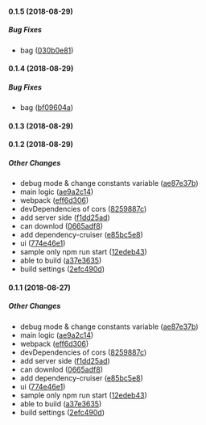 #### 0.1.5 (2018-08-29)

##### Bug Fixes

*  bag ([030b0e81](https://github.com/Himenon/PumpProbeJs/commit/030b0e81c620616d96ecbc63dacb69650757c27f))

#### 0.1.4 (2018-08-29)

##### Bug Fixes

*  bag ([bf09604a](https://github.com/Himenon/PumpProbeJs/commit/bf09604ac483ee8ce2a2c2d6757e5350a890d982))

#### 0.1.3 (2018-08-29)

#### 0.1.2 (2018-08-29)

##### Other Changes

*  debug mode & change constants variable ([ae87e37b](https://github.com/Himenon/PumpProbeJs/commit/ae87e37be69c6d5148f77644f4783922a0eb5d9a))
*  main logic ([ae9a2c14](https://github.com/Himenon/PumpProbeJs/commit/ae9a2c144bc279464c67efff50e9914d31593e1f))
*  webpack ([eff6d306](https://github.com/Himenon/PumpProbeJs/commit/eff6d30629d56e651ba104f64a7763700865664c))
*  devDependencies of cors ([8259887c](https://github.com/Himenon/PumpProbeJs/commit/8259887cb88c7d7cf8a2e836bb68f1592234906c))
*  add server side ([f1dd25ad](https://github.com/Himenon/PumpProbeJs/commit/f1dd25adf4ec15e44d001adb8d705ebbe947127b))
*  can downlod ([0665adf8](https://github.com/Himenon/PumpProbeJs/commit/0665adf8265db25628bc431a34f8be716475cecc))
*  add dependency-cruiser ([e85bc5e8](https://github.com/Himenon/PumpProbeJs/commit/e85bc5e8b1c94556f778e4d609da2551f3019a21))
*  ui ([774e46e1](https://github.com/Himenon/PumpProbeJs/commit/774e46e17d7da88c6fa74fcf982b6e6d1f95a471))
*  sample only npm run start ([12edeb43](https://github.com/Himenon/PumpProbeJs/commit/12edeb43b9401b73a663b05f62a9e455073618f4))
*  able to build ([a37e3635](https://github.com/Himenon/PumpProbeJs/commit/a37e36356eccd3e1d87f0a3a5d1f0551c0ae8c57))
*  build settings ([2efc490d](https://github.com/Himenon/PumpProbeJs/commit/2efc490d10dee9ca08350a3cf4e0dbc36b7abf9f))

#### 0.1.1 (2018-08-27)

##### Other Changes

*  debug mode & change constants variable ([ae87e37b](https://github.com/Himenon/PumpProbeJs/commit/ae87e37be69c6d5148f77644f4783922a0eb5d9a))
*  main logic ([ae9a2c14](https://github.com/Himenon/PumpProbeJs/commit/ae9a2c144bc279464c67efff50e9914d31593e1f))
*  webpack ([eff6d306](https://github.com/Himenon/PumpProbeJs/commit/eff6d30629d56e651ba104f64a7763700865664c))
*  devDependencies of cors ([8259887c](https://github.com/Himenon/PumpProbeJs/commit/8259887cb88c7d7cf8a2e836bb68f1592234906c))
*  add server side ([f1dd25ad](https://github.com/Himenon/PumpProbeJs/commit/f1dd25adf4ec15e44d001adb8d705ebbe947127b))
*  can downlod ([0665adf8](https://github.com/Himenon/PumpProbeJs/commit/0665adf8265db25628bc431a34f8be716475cecc))
*  add dependency-cruiser ([e85bc5e8](https://github.com/Himenon/PumpProbeJs/commit/e85bc5e8b1c94556f778e4d609da2551f3019a21))
*  ui ([774e46e1](https://github.com/Himenon/PumpProbeJs/commit/774e46e17d7da88c6fa74fcf982b6e6d1f95a471))
*  sample only npm run start ([12edeb43](https://github.com/Himenon/PumpProbeJs/commit/12edeb43b9401b73a663b05f62a9e455073618f4))
*  able to build ([a37e3635](https://github.com/Himenon/PumpProbeJs/commit/a37e36356eccd3e1d87f0a3a5d1f0551c0ae8c57))
*  build settings ([2efc490d](https://github.com/Himenon/PumpProbeJs/commit/2efc490d10dee9ca08350a3cf4e0dbc36b7abf9f))

